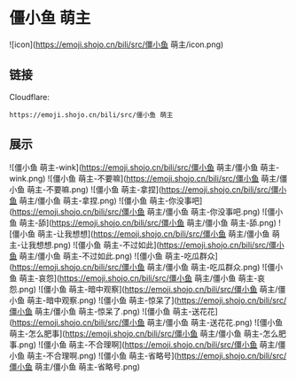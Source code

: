 # 僵小鱼 萌主
![icon](https://emoji.shojo.cn/bili/src/僵小鱼 萌主/icon.png)
## 链接
Cloudflare:
```
https://emoji.shojo.cn/bili/src/僵小鱼 萌主
```
## 展示
![僵小鱼 萌主-wink](https://emoji.shojo.cn/bili/src/僵小鱼 萌主/僵小鱼 萌主-wink.png)
![僵小鱼 萌主-不要嘛](https://emoji.shojo.cn/bili/src/僵小鱼 萌主/僵小鱼 萌主-不要嘛.png)
![僵小鱼 萌主-拿捏](https://emoji.shojo.cn/bili/src/僵小鱼 萌主/僵小鱼 萌主-拿捏.png)
![僵小鱼 萌主-你没事吧](https://emoji.shojo.cn/bili/src/僵小鱼 萌主/僵小鱼 萌主-你没事吧.png)
![僵小鱼 萌主-舔](https://emoji.shojo.cn/bili/src/僵小鱼 萌主/僵小鱼 萌主-舔.png)
![僵小鱼 萌主-让我想想](https://emoji.shojo.cn/bili/src/僵小鱼 萌主/僵小鱼 萌主-让我想想.png)
![僵小鱼 萌主-不过如此](https://emoji.shojo.cn/bili/src/僵小鱼 萌主/僵小鱼 萌主-不过如此.png)
![僵小鱼 萌主-吃瓜群众](https://emoji.shojo.cn/bili/src/僵小鱼 萌主/僵小鱼 萌主-吃瓜群众.png)
![僵小鱼 萌主-哀怨](https://emoji.shojo.cn/bili/src/僵小鱼 萌主/僵小鱼 萌主-哀怨.png)
![僵小鱼 萌主-暗中观察](https://emoji.shojo.cn/bili/src/僵小鱼 萌主/僵小鱼 萌主-暗中观察.png)
![僵小鱼 萌主-惊呆了](https://emoji.shojo.cn/bili/src/僵小鱼 萌主/僵小鱼 萌主-惊呆了.png)
![僵小鱼 萌主-送花花](https://emoji.shojo.cn/bili/src/僵小鱼 萌主/僵小鱼 萌主-送花花.png)
![僵小鱼 萌主-怎么肥事](https://emoji.shojo.cn/bili/src/僵小鱼 萌主/僵小鱼 萌主-怎么肥事.png)
![僵小鱼 萌主-不合理啊](https://emoji.shojo.cn/bili/src/僵小鱼 萌主/僵小鱼 萌主-不合理啊.png)
![僵小鱼 萌主-省略号](https://emoji.shojo.cn/bili/src/僵小鱼 萌主/僵小鱼 萌主-省略号.png)
